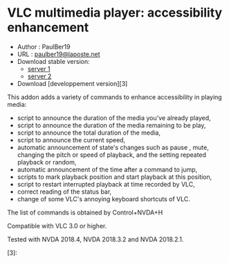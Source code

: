 # VLC multimedia player: accessibility enhancement #

* Author : PaulBer19
* URL : paulber19@laposte.net
* Download stable version:
	* [server 1][1]
	* [server 2][2]
* Download [developpement version][3]


This addon adds a variety of commands to enhance accessibility in playing media:

* script to announce the duration of the media you've already played,
* script to announce the duration of the media remaining to be play,
* script to announce the total duration of the media,
* script to announce the current speed,
* automatic announcement of state's changes such as pause , mute, changing the pitch or speed of playback, and the setting repeated playback or random,
* automatic announcement of the time after a command to jump,
* scripts to mark playback position and start playback at this position,
* script to restart interrupted playback  at time recorded by VLC,
* correct reading of the status bar,
* change of some VLC's annoying keyboard shortcuts  of VLC.


The list of commands is obtained by Control+NVDA+H

Compatible with VLC 3.0 or higher.

Tested with NVDA 2018.4, NVDA 2018.3.2 and NVDA 2018.2.1.

[1]: http://angouleme.avh.asso.fr/fichesinfo/fiches_nvda/data/VLCAccessEnhancement-1.1.1.nvda-addon
[2]: https://rawgit.com/paulber007/AllMyNVDAAddons/master/VLC/VLCAccessEnhancement-1.1.1.nvda-addon

[3]:
